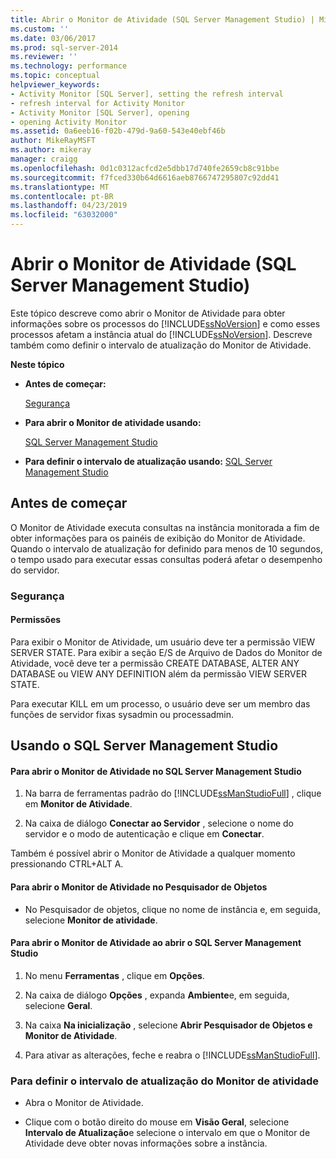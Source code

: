 ```yaml
---
title: Abrir o Monitor de Atividade (SQL Server Management Studio) | Microsoft Docs
ms.custom: ''
ms.date: 03/06/2017
ms.prod: sql-server-2014
ms.reviewer: ''
ms.technology: performance
ms.topic: conceptual
helpviewer_keywords:
- Activity Monitor [SQL Server], setting the refresh interval
- refresh interval for Activity Monitor
- Activity Monitor [SQL Server], opening
- opening Activity Monitor
ms.assetid: 0a6eeb16-f02b-479d-9a60-543e40ebf46b
author: MikeRayMSFT
ms.author: mikeray
manager: craigg
ms.openlocfilehash: 0d1c0312acfcd2e5dbb17d740fe2659cb8c91bbe
ms.sourcegitcommit: f7fced330b64d6616aeb8766747295807c92dd41
ms.translationtype: MT
ms.contentlocale: pt-BR
ms.lasthandoff: 04/23/2019
ms.locfileid: "63032000"
---
```

# <a name="open-activity-monitor-sql-server-management-studio"></a>Abrir o Monitor de Atividade (SQL Server Management Studio)
  Este tópico descreve como abrir o Monitor de Atividade para obter informações sobre os processos do [!INCLUDE[ssNoVersion](../../includes/ssnoversion-md.md)] e como esses processos afetam a instância atual do [!INCLUDE[ssNoVersion](../../includes/ssnoversion-md.md)]. Descreve também como definir o intervalo de atualização do Monitor de Atividade.  
  
 **Neste tópico**  
  
-   **Antes de começar:**  
  
     [Segurança](#Security)  
  
-   **Para abrir o Monitor de atividade usando:**  
  
     [SQL Server Management Studio](#SSMSProcedure)  
  
-   **Para definir o intervalo de atualização usando:**  [SQL Server Management Studio](#Refresh)  
  
##  <a name="BeforeYouBegin"></a> Antes de começar  
 O Monitor de Atividade executa consultas na instância monitorada a fim de obter informações para os painéis de exibição do Monitor de Atividade. Quando o intervalo de atualização for definido para menos de 10 segundos, o tempo usado para executar essas consultas poderá afetar o desempenho do servidor.  
  
###  <a name="Security"></a> Segurança  
  
####  <a name="Permissions"></a> Permissões  
 Para exibir o Monitor de Atividade, um usuário deve ter a permissão VIEW SERVER STATE. Para exibir a seção E/S de Arquivo de Dados do Monitor de Atividade, você deve ter a permissão CREATE DATABASE, ALTER ANY DATABASE ou VIEW ANY DEFINITION além da permissão VIEW SERVER STATE.  
  
 Para executar KILL em um processo, o usuário deve ser um membro das funções de servidor fixas sysadmin ou processadmin.  
  
##  <a name="SSMSProcedure"></a> Usando o SQL Server Management Studio  
  
#### <a name="to-open-activity-monitor-in-sql-server-management-studio"></a>Para abrir o Monitor de Atividade no SQL Server Management Studio  
  
1.  Na barra de ferramentas padrão do [!INCLUDE[ssManStudioFull](../../includes/ssmanstudiofull-md.md)] , clique em **Monitor de Atividade**.  
  
2.  Na caixa de diálogo **Conectar ao Servidor** , selecione o nome do servidor e o modo de autenticação e clique em **Conectar**.  
  
 Também é possível abrir o Monitor de Atividade a qualquer momento pressionando CTRL+ALT A.  
  
#### <a name="to-open-activity-monitor-in-object-explorer"></a>Para abrir o Monitor de Atividade no Pesquisador de Objetos  
  
-   No Pesquisador de objetos, clique no nome de instância e, em seguida, selecione **Monitor de atividade**.  
  
#### <a name="to-open-activity-monitor-when-opening-sql-server-management-studio"></a>Para abrir o Monitor de Atividade ao abrir o SQL Server Management Studio  
  
1.  No menu **Ferramentas** , clique em **Opções**.  
  
2.  Na caixa de diálogo **Opções** , expanda **Ambiente**e, em seguida, selecione **Geral**.  
  
3.  Na caixa **Na inicialização** , selecione **Abrir Pesquisador de Objetos e Monitor de Atividade**.  
  
4.  Para ativar as alterações, feche e reabra o [!INCLUDE[ssManStudioFull](../../includes/ssmanstudiofull-md.md)].  
  
###  <a name="Refresh"></a> Para definir o intervalo de atualização do Monitor de atividade  
  
-   Abra o Monitor de Atividade.  
  
-   Clique com o botão direito do mouse em **Visão Geral**, selecione **Intervalo de Atualização**e selecione o intervalo em que o Monitor de Atividade deve obter novas informações sobre a instância.  
  
  
